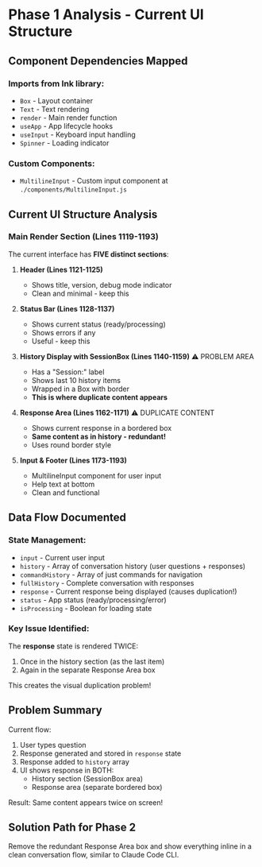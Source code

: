# Phase 1 Analysis - Current UI Structure

## Component Dependencies Mapped

### Imports from Ink library:
- `Box` - Layout container
- `Text` - Text rendering
- `render` - Main render function
- `useApp` - App lifecycle hooks
- `useInput` - Keyboard input handling
- `Spinner` - Loading indicator

### Custom Components:
- `MultilineInput` - Custom input component at `./components/MultilineInput.js`

## Current UI Structure Analysis

### Main Render Section (Lines 1119-1193)

The current interface has **FIVE distinct sections**:

1. **Header (Lines 1121-1125)**
   - Shows title, version, debug mode indicator
   - Clean and minimal - keep this

2. **Status Bar (Lines 1128-1137)**
   - Shows current status (ready/processing)
   - Shows errors if any
   - Useful - keep this

3. **History Display with SessionBox (Lines 1140-1159)** ⚠️ PROBLEM AREA
   - Has a "Session:" label
   - Shows last 10 history items
   - Wrapped in a Box with border
   - **This is where duplicate content appears**

4. **Response Area (Lines 1162-1171)** ⚠️ DUPLICATE CONTENT
   - Shows current response in a bordered box
   - **Same content as in history - redundant!**
   - Uses round border style

5. **Input & Footer (Lines 1173-1193)**
   - MultilineInput component for user input
   - Help text at bottom
   - Clean and functional

## Data Flow Documented

### State Management:
- `input` - Current user input
- `history` - Array of conversation history (user questions + responses)
- `commandHistory` - Array of just commands for navigation
- `fullHistory` - Complete conversation with responses
- `response` - Current response being displayed (causes duplication!)
- `status` - App status (ready/processing/error)
- `isProcessing` - Boolean for loading state

### Key Issue Identified:
The **response** state is rendered TWICE:
1. Once in the history section (as the last item)
2. Again in the separate Response Area box

This creates the visual duplication problem!

## Problem Summary

Current flow:
1. User types question
2. Response generated and stored in `response` state
3. Response added to `history` array
4. UI shows response in BOTH:
   - History section (SessionBox area)
   - Response area (separate bordered box)

Result: Same content appears twice on screen!

## Solution Path for Phase 2

Remove the redundant Response Area box and show everything inline in a clean conversation flow, similar to Claude Code CLI.